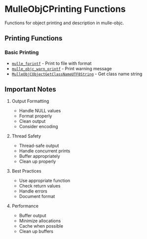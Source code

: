 # MulleObjCPrinting Functions

Functions for object printing and description in mulle-objc.

## Printing Functions

### Basic Printing
- [`mulle_fprintf`](https://www.perplexity.ai/search?q=Please+create+some+detailed+API+documentation+for+the+function+mulle_fprintf+of+the+MulleObjC+project+https://github.com/mulle-objc/MulleObjC.+You+will+find+source+code+probably+at+https://github.com/mulle-objc/MulleObjC/blob/master/src/function/MulleObjCPrinting.m+and+the+header+at+https://github.com/mulle-objc/MulleObjC/blob/master/src/function/MulleObjCPrinting.h+and+there+may+also+be+tests+for+it+in+the+test/+folder) - Print to file with format
- [`mulle_objc_warn_printf`](https://www.perplexity.ai/search?q=Please+create+some+detailed+API+documentation+for+the+function+mulle_objc_warn_printf+of+the+MulleObjC+project+https://github.com/mulle-objc/MulleObjC.+You+will+find+source+code+probably+at+https://github.com/mulle-objc/MulleObjC/blob/master/src/function/MulleObjCPrinting.m+and+the+header+at+https://github.com/mulle-objc/MulleObjC/blob/master/src/function/MulleObjCPrinting.h+and+there+may+also+be+tests+for+it+in+the+test/+folder) - Print warning message
- [`MulleObjCObjectGetClassNameUTF8String`](https://www.perplexity.ai/search?q=Please+create+some+detailed+API+documentation+for+the+function+MulleObjCObjectGetClassNameUTF8String+of+the+MulleObjC+project+https://github.com/mulle-objc/MulleObjC.+You+will+find+source+code+probably+at+https://github.com/mulle-objc/MulleObjC/blob/master/src/function/MulleObjCPrinting.m+and+the+header+at+https://github.com/mulle-objc/MulleObjC/blob/master/src/function/MulleObjCPrinting.h+and+there+may+also+be+tests+for+it+in+the+test/+folder) - Get class name string

## Important Notes

1. Output Formatting
   - Handle NULL values
   - Format properly
   - Clean output
   - Consider encoding

2. Thread Safety
   - Thread-safe output
   - Handle concurrent prints
   - Buffer appropriately
   - Clean up properly

3. Best Practices
   - Use appropriate function
   - Check return values
   - Handle errors
   - Document format

4. Performance
   - Buffer output
   - Minimize allocations
   - Cache when possible
   - Clean up buffers
